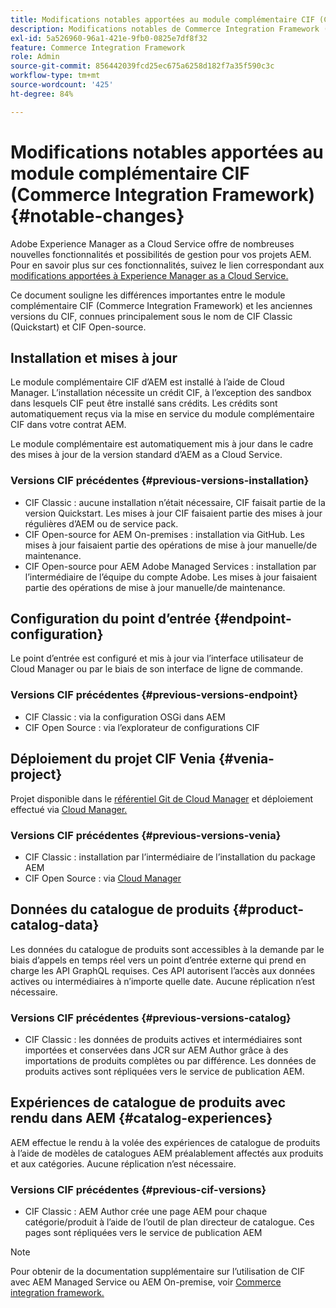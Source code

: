 ```yaml
---
title: Modifications notables apportées au module complémentaire CIF (Commerce Integration Framework)
description: Modifications notables de Commerce Integration Framework (CIF) par rapport aux anciennes versions de CIF.
exl-id: 5a526960-96a1-421e-9fb0-0825e7df8f32
feature: Commerce Integration Framework
role: Admin
source-git-commit: 856442039fcd25ec675a6258d182f7a35f590c3c
workflow-type: tm+mt
source-wordcount: '425'
ht-degree: 84%

---
```



# Modifications notables apportées au module complémentaire CIF (Commerce Integration Framework) {#notable-changes}

Adobe Experience Manager as a Cloud Service offre de nombreuses nouvelles fonctionnalités et possibilités de gestion pour vos projets AEM. Pour en savoir plus sur ces fonctionnalités, suivez le lien correspondant aux [modifications apportées à Experience Manager as a Cloud Service.](/help/release-notes/aem-cloud-changes.md)

Ce document souligne les différences importantes entre le module complémentaire CIF (Commerce Integration Framework) et les anciennes versions du CIF, connues principalement sous le nom de CIF Classic (Quickstart) et CIF Open-source.

## Installation et mises à jour

Le module complémentaire CIF d’AEM est installé à l’aide de Cloud Manager. L’installation nécessite un crédit CIF, à l’exception des sandbox dans lesquels CIF peut être installé sans crédits. Les crédits sont automatiquement reçus via la mise en service du module complémentaire CIF dans votre contrat AEM.

Le module complémentaire est automatiquement mis à jour dans le cadre des mises à jour de la version standard d’AEM as a Cloud Service.

### Versions CIF précédentes {#previous-versions-installation}

* CIF Classic : aucune installation n’était nécessaire, CIF faisait partie de la version Quickstart. Les mises à jour CIF faisaient partie des mises à jour régulières d’AEM ou de service pack.
* CIF Open-source for AEM On-premises : installation via GitHub. Les mises à jour faisaient partie des opérations de mise à jour manuelle/de maintenance.
* CIF Open-source pour AEM Adobe Managed Services : installation par l’intermédiaire de l’équipe du compte Adobe. Les mises à jour faisaient partie des opérations de mise à jour manuelle/de maintenance.

## Configuration du point d’entrée {#endpoint-configuration}

Le point d’entrée est configuré et mis à jour via l’interface utilisateur de Cloud Manager ou par le biais de son interface de ligne de commande.

### Versions CIF précédentes {#previous-versions-endpoint}

* CIF Classic : via la configuration OSGi dans AEM
* CIF Open Source : via l’explorateur de configurations CIF

## Déploiement du projet CIF Venia {#venia-project}

Projet disponible dans le [référentiel Git de Cloud Manager](/help/implementing/cloud-manager/managing-code/integrating-with-git.md) et déploiement effectué via [Cloud Manager.](/help/implementing/deploying/overview.md)

### Versions CIF précédentes {#previous-versions-venia}

* CIF Classic : installation par l’intermédiaire de l’installation du package AEM
* CIF Open Source : via [Cloud Manager](https://experienceleague.adobe.com/docs/experience-manager-cloud-manager/content/introduction.html?lang=fr)

## Données du catalogue de produits {#product-catalog-data}

Les données du catalogue de produits sont accessibles à la demande par le biais d’appels en temps réel vers un point d’entrée externe qui prend en charge les API GraphQL requises. Ces API autorisent l’accès aux données actives ou intermédiaires à n’importe quelle date. Aucune réplication n’est nécessaire.

### Versions CIF précédentes {#previous-versions-catalog}

* CIF Classic : les données de produits actives et intermédiaires sont importées et conservées dans JCR sur AEM Author grâce à des importations de produits complètes ou par différence. Les données de produits actives sont répliquées vers le service de publication AEM.

## Expériences de catalogue de produits avec rendu dans AEM {#catalog-experiences}

AEM effectue le rendu à la volée des expériences de catalogue de produits à l’aide de modèles de catalogues AEM préalablement affectés aux produits et aux catégories. Aucune réplication n’est nécessaire.

### Versions CIF précédentes {#previous-cif-versions}

* CIF Classic : AEM Author crée une page AEM pour chaque catégorie/produit à l’aide de l’outil de plan directeur de catalogue. Ces pages sont répliquées vers le service de publication AEM

>[!NOTE]
>
>Pour obtenir de la documentation supplémentaire sur l’utilisation de CIF avec AEM Managed Service ou AEM On-premise, voir [Commerce integration framework.](https://www.adobe.io/apis/experiencecloud/commerce-integration-framework/getting-started.html)
